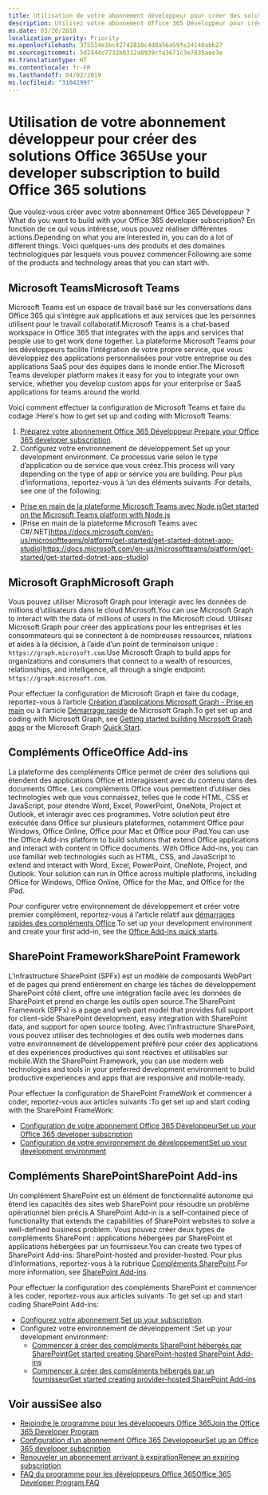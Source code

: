 ```yaml
---
title: Utilisation de votre abonnement développeur pour créer des solutions Office 365
description: Utilisez votre abonnement Office 365 Développeur pour créer les solutions que vous souhaitez.
ms.date: 03/20/2018
localization_priority: Priority
ms.openlocfilehash: 375514e1bc42742810c4d8a56a59fe24140abb27
ms.sourcegitcommit: 5d2444c7732b0312a8939cfa3671c3e7835aee3e
ms.translationtype: HT
ms.contentlocale: fr-FR
ms.lasthandoff: 04/02/2019
ms.locfileid: "31041997"
---
```

# <a name="use-your-developer-subscription-to-build-office-365-solutions"></a><span data-ttu-id="3a66b-103">Utilisation de votre abonnement développeur pour créer des solutions Office 365</span><span class="sxs-lookup"><span data-stu-id="3a66b-103">Use your developer subscription to build Office 365 solutions</span></span>

<span data-ttu-id="3a66b-104">Que voulez-vous créer avec votre abonnement Office 365 Développeur ?</span><span class="sxs-lookup"><span data-stu-id="3a66b-104">What do you want to build with your Office 365 developer subscription?</span></span> <span data-ttu-id="3a66b-105">En fonction de ce qui vous intéresse, vous pouvez réaliser différentes actions.</span><span class="sxs-lookup"><span data-stu-id="3a66b-105">Depending on what you are interested in, you can do a lot of different things.</span></span> <span data-ttu-id="3a66b-106">Voici quelques-uns des produits et des domaines technologiques par lesquels vous pouvez commencer.</span><span class="sxs-lookup"><span data-stu-id="3a66b-106">Following are some of the products and technology areas that you can start with.</span></span>

## <a name="microsoft-teams"></a><span data-ttu-id="3a66b-107">Microsoft Teams</span><span class="sxs-lookup"><span data-stu-id="3a66b-107">Microsoft Teams</span></span>

<span data-ttu-id="3a66b-108">Microsoft Teams est un espace de travail basé sur les conversations dans Office 365 qui s’intègre aux applications et aux services que les personnes utilisent pour le travail collaboratif.</span><span class="sxs-lookup"><span data-stu-id="3a66b-108">Microsoft Teams is a chat-based workspace in Office 365 that integrates with the apps and services that people use to get work done together.</span></span> <span data-ttu-id="3a66b-109">La plateforme Microsoft Teams pour les développeurs facilite l’intégration de votre propre service, que vous développiez des applications personnalisées pour votre entreprise ou des applications SaaS pour des équipes dans le monde entier.</span><span class="sxs-lookup"><span data-stu-id="3a66b-109">The Microsoft Teams developer platform makes it easy for you to integrate your own service, whether you develop custom apps for your enterprise or SaaS applications for teams around the world.</span></span>

<span data-ttu-id="3a66b-110">Voici comment effectuer la configuration de Microsoft Teams et faire du codage :</span><span class="sxs-lookup"><span data-stu-id="3a66b-110">Here's how to get set up and coding with Microsoft Teams:</span></span>

1. <span data-ttu-id="3a66b-111">[Préparez votre abonnement Office 365 Développeur](https://docs.microsoft.com/microsoftteams/platform/get-started/get-started-tenant).</span><span class="sxs-lookup"><span data-stu-id="3a66b-111">[Prepare your Office 365 developer subscription](https://docs.microsoft.com/microsoftteams/platform/get-started/get-started-tenant).</span></span>
2. <span data-ttu-id="3a66b-112">Configurez votre environnement de développement.</span><span class="sxs-lookup"><span data-stu-id="3a66b-112">Set up your development environment.</span></span> <span data-ttu-id="3a66b-113">Ce processus varie selon le type d’application ou de service que vous créez.</span><span class="sxs-lookup"><span data-stu-id="3a66b-113">This process will vary depending on the type of app or service you are building.</span></span> <span data-ttu-id="3a66b-114">Pour plus d’informations, reportez-vous à ’un des éléments suivants :</span><span class="sxs-lookup"><span data-stu-id="3a66b-114">For details, see one of the following:</span></span>

  - [<span data-ttu-id="3a66b-115">Prise en main de la plateforme Microsoft Teams avec Node.js</span><span class="sxs-lookup"><span data-stu-id="3a66b-115">Get started on the Microsoft Teams platform with Node.js</span></span>](https://docs.microsoft.com/microsoftteams/platform/get-started/get-started-nodejs-app-studio)
  - <span data-ttu-id="3a66b-116">[Prise en main de la plateforme Microsoft Teams avec C#/.NET]https://docs.microsoft.com/en-us/microsoftteams/platform/get-started/get-started-dotnet-app-studio)</span><span class="sxs-lookup"><span data-stu-id="3a66b-116">https://docs.microsoft.com/en-us/microsoftteams/platform/get-started/get-started-dotnet-app-studio)</span></span>

## <a name="microsoft-graph"></a><span data-ttu-id="3a66b-117">Microsoft Graph</span><span class="sxs-lookup"><span data-stu-id="3a66b-117">Microsoft Graph</span></span>

<span data-ttu-id="3a66b-118">Vous pouvez utiliser Microsoft Graph pour interagir avec les données de millions d’utilisateurs dans le cloud Microsoft.</span><span class="sxs-lookup"><span data-stu-id="3a66b-118">You can use Microsoft Graph to interact with the data of millions of users in the Microsoft cloud.</span></span> <span data-ttu-id="3a66b-119">Utilisez Microsoft Graph pour créer des applications pour les entreprises et les consommateurs qui se connectent à de nombreuses ressources, relations et aides à la décision, à l’aide d’un point de terminaison unique : `https://graph.microsoft.com`.</span><span class="sxs-lookup"><span data-stu-id="3a66b-119">Use Microsoft Graph to build apps for organizations and consumers that connect to a wealth of resources, relationships, and intelligence, all through a single endpoint: `https://graph.microsoft.com`.</span></span>

<span data-ttu-id="3a66b-120">Pour effectuer la configuration de Microsoft Graph et faire du codage, reportez-vous à l’article [Création d’applications Microsoft Graph - Prise en main](https://developer.microsoft.com/fr-FR/graph/get-started) ou à l’article [Démarrage rapide](https://developer.microsoft.com/fr-FR/graph/quick-start) de Microsoft Graph.</span><span class="sxs-lookup"><span data-stu-id="3a66b-120">To get set up and coding with Microsoft Graph, see [Getting started building Microsoft Graph apps](https://developer.microsoft.com/fr-FR/graph/get-started) or the Microsoft Graph [Quick Start](https://developer.microsoft.com/fr-FR/graph/quick-start).</span></span>

## <a name="office-add-ins"></a><span data-ttu-id="3a66b-121">Compléments Office</span><span class="sxs-lookup"><span data-stu-id="3a66b-121">Office Add-ins</span></span>

<span data-ttu-id="3a66b-p105">La plateforme des compléments Office permet de créer des solutions qui étendent des applications Office et interagissent avec du contenu dans des documents Office. Les compléments Office vous permettent d’utiliser des technologies web que vous connaissez, telles que le code HTML, CSS et JavaScript, pour étendre Word, Excel, PowerPoint, OneNote, Project et Outlook, et interagir avec ces programmes. Votre solution peut être exécutée dans Office sur plusieurs plateformes, notamment Office pour Windows, Office Online, Office pour Mac et Office pour iPad.</span><span class="sxs-lookup"><span data-stu-id="3a66b-p105">You can use the Office Add-ins platform to build solutions that extend Office applications and interact with content in Office documents. With Office Add-ins, you can use familiar web technologies such as HTML, CSS, and JavaScript to extend and interact with Word, Excel, PowerPoint, OneNote, Project, and Outlook. Your solution can run in Office across multiple platforms, including Office for Windows, Office Online, Office for the Mac, and Office for the iPad.</span></span>

<span data-ttu-id="3a66b-125">Pour configurer votre environnement de développement et créer votre premier complément, reportez-vous à l’article relatif aux [démarrages rapides des compléments Office](https://docs.microsoft.com/office/dev/add-ins/).</span><span class="sxs-lookup"><span data-stu-id="3a66b-125">To set up your development environment and create your first add-in, see the [Office Add-ins quick starts](https://docs.microsoft.com/office/dev/add-ins/).</span></span>

## <a name="sharepoint-framework"></a><span data-ttu-id="3a66b-126">SharePoint Framework</span><span class="sxs-lookup"><span data-stu-id="3a66b-126">SharePoint Framework</span></span>

<span data-ttu-id="3a66b-127">L’infrastructure SharePoint (SPFx) est un modèle de composants WebPart et de pages qui prend entièrement en charge les tâches de développement SharePoint côté client, offre une intégration facile avec les données de SharePoint et prend en charge les outils open source.</span><span class="sxs-lookup"><span data-stu-id="3a66b-127">The SharePoint Framework (SPFx) is a page and web part model that provides full support for client-side SharePoint development, easy integration with SharePoint data, and support for open source tooling.</span></span> <span data-ttu-id="3a66b-128">Avec l’infrastructure SharePoint, vous pouvez utiliser des technologies et des outils web modernes dans votre environnement de développement préféré pour créer des applications et des expériences productives qui sont réactives et utilisables sur mobile.</span><span class="sxs-lookup"><span data-stu-id="3a66b-128">With the SharePoint Framework, you can use modern web technologies and tools in your preferred development environment to build productive experiences and apps that are responsive and mobile-ready.</span></span>

<span data-ttu-id="3a66b-129">Pour effectuer la configuration de SharePoint FrameWork et commencer à coder, reportez-vous aux articles suivants :</span><span class="sxs-lookup"><span data-stu-id="3a66b-129">To get set up and start coding with the SharePoint FrameWork:</span></span>

- [<span data-ttu-id="3a66b-130">Configuration de votre abonnement Office 365 Développeur</span><span class="sxs-lookup"><span data-stu-id="3a66b-130">Set up your Office 365 developer subscription</span></span>](https://docs.microsoft.com/sharepoint/dev/spfx/set-up-your-developer-tenant)
- [<span data-ttu-id="3a66b-131">Configuration de votre environnement de développement</span><span class="sxs-lookup"><span data-stu-id="3a66b-131">Set up your development environment</span></span>](https://docs.microsoft.com/sharepoint/dev/spfx/set-up-your-development-environment)

## <a name="sharepoint-add-ins"></a><span data-ttu-id="3a66b-132">Compléments SharePoint</span><span class="sxs-lookup"><span data-stu-id="3a66b-132">SharePoint Add-ins</span></span> 

<span data-ttu-id="3a66b-133">Un complément SharePoint est un élément de fonctionnalité autonome qui étend les capacités des sites web SharePoint pour résoudre un problème opérationnel bien précis.</span><span class="sxs-lookup"><span data-stu-id="3a66b-133">A SharePoint Add-in is a self-contained piece of functionality that extends the capabilities of SharePoint websites to solve a well-defined business problem.</span></span> <span data-ttu-id="3a66b-134">Vous pouvez créer deux types de compléments SharePoint : applications hébergées par SharePoint et applications hébergées par un fournisseur.</span><span class="sxs-lookup"><span data-stu-id="3a66b-134">You can create two types of SharePoint Add-ins: SharePoint-hosted and provider-hosted.</span></span> <span data-ttu-id="3a66b-135">Pour plus d’informations, reportez-vous à la rubrique [Compléments SharePoint](https://docs.microsoft.com/sharepoint/dev/sp-add-ins/sharepoint-add-ins).</span><span class="sxs-lookup"><span data-stu-id="3a66b-135">For more information, see [SharePoint Add-ins](https://docs.microsoft.com/sharepoint/dev/sp-add-ins/sharepoint-add-ins).</span></span>

<span data-ttu-id="3a66b-136">Pour effectuer la configuration des compléments SharePoint et commencer à les coder, reportez-vous aux articles suivants :</span><span class="sxs-lookup"><span data-stu-id="3a66b-136">To get set up and start coding SharePoint Add-ins:</span></span>

- <span data-ttu-id="3a66b-137">[Configurez votre abonnement](https://docs.microsoft.com/sharepoint/dev/spfx/set-up-your-developer-tenant).</span><span class="sxs-lookup"><span data-stu-id="3a66b-137">[Set up your subscription](https://docs.microsoft.com/sharepoint/dev/spfx/set-up-your-developer-tenant).</span></span>  
- <span data-ttu-id="3a66b-138">Configurez votre environnement de développement :</span><span class="sxs-lookup"><span data-stu-id="3a66b-138">Set up your development environment:</span></span> 
  - [<span data-ttu-id="3a66b-139">Commencer à créer des compléments SharePoint hébergés par SharePoint</span><span class="sxs-lookup"><span data-stu-id="3a66b-139">Get started creating SharePoint-hosted SharePoint Add-ins</span></span>](https://docs.microsoft.com/sharepoint/dev/sp-add-ins/get-started-creating-sharepoint-hosted-sharepoint-add-ins)  
  - [<span data-ttu-id="3a66b-140">Commencer à créer des compléments hébergés par un fournisseur</span><span class="sxs-lookup"><span data-stu-id="3a66b-140">Get started creating provider-hosted SharePoint Add-ins</span></span>](https://docs.microsoft.com/sharepoint/dev/sp-add-ins/get-started-creating-provider-hosted-sharepoint-add-ins)  

## <a name="see-also"></a><span data-ttu-id="3a66b-141">Voir aussi</span><span class="sxs-lookup"><span data-stu-id="3a66b-141">See also</span></span>

- [<span data-ttu-id="3a66b-142">Rejoindre le programme pour les développeurs Office 365</span><span class="sxs-lookup"><span data-stu-id="3a66b-142">Join the Office 365 Developer Program</span></span>](office-365-developer-program.md)
- [<span data-ttu-id="3a66b-143">Configuration d’un abonnement Office 365 Développeur</span><span class="sxs-lookup"><span data-stu-id="3a66b-143">Set up an Office 365 developer subscription</span></span>](office-365-developer-program-get-started.md) 
- [<span data-ttu-id="3a66b-144">Renouveler un abonnement arrivant à expiration</span><span class="sxs-lookup"><span data-stu-id="3a66b-144">Renew an expiring subscription</span></span>](subscription-expiration-and-renewal.md)
- [<span data-ttu-id="3a66b-145">FAQ du programme pour les développeurs Office 365</span><span class="sxs-lookup"><span data-stu-id="3a66b-145">Office 365 Developer Program FAQ</span></span>](office-365-developer-program-faq.md) 
